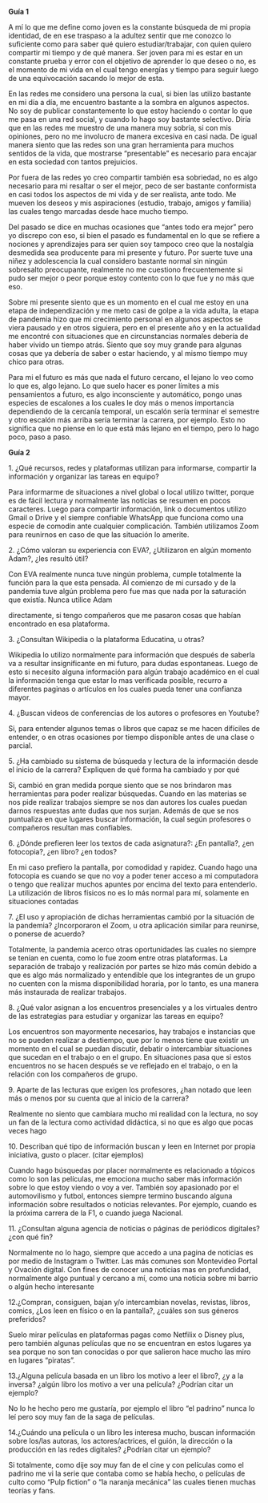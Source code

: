 ﻿**Guía 1**

A mí lo que me define como joven es la constante búsqueda de mi propia identidad, de en ese traspaso a la adultez sentir que me conozco lo suficiente como para saber qué quiero estudiar/trabajar, con quien quiero compartir mi tiempo y de qué manera. Ser joven para mi es estar en un constante prueba y error con el objetivo de aprender lo que deseo o no, es el momento de mi vida en el cual tengo energías y tiempo para seguir luego de una equivocación sacando lo mejor de esta.

En las redes me considero una persona la cual, si bien las utilizo bastante en mi día a día, me encuentro bastante a la sombra en algunos aspectos. No soy de publicar constantemente lo que estoy haciendo o contar lo que me pasa en una red social, y cuando lo hago soy bastante selectivo. Diría que en las redes me muestro de una manera muy sobria, si con mis opiniones, pero no me involucro de manera excesiva en casi nada. De igual manera siento que las redes son una gran herramienta para muchos sentidos de la vida, que mostrarse “presentable” es necesario para encajar en esta sociedad con tantos prejuicios. 

Por fuera de las redes yo creo compartir también esa sobriedad, no es algo necesario para mi resaltar o ser el mejor, peco de ser bastante conformista en casi todos los aspectos de mi vida y de ser realista, ante todo. Me mueven los deseos y mis aspiraciones (estudio, trabajo, amigos y familia) las cuales tengo marcadas desde hace mucho tiempo. 

Del pasado se dice en muchas ocasiones que “antes todo era mejor” pero yo discrepo con eso, si bien el pasado es fundamental en lo que se refiere a nociones y aprendizajes para ser quien soy tampoco creo que la nostalgia desmedida sea producente para mi presente y futuro. Por suerte tuve una niñez y adolescencia la cual considero bastante normal sin ningún sobresalto preocupante, realmente no me cuestiono frecuentemente si pudo ser mejor o peor porque estoy contento con lo que fue y no más que eso. 

Sobre mi presente siento que es un momento en el cual me estoy en una etapa de independización y me meto casi de golpe a la vida adulta, la etapa de pandemia hizo que mi crecimiento personal en algunos aspectos se viera pausado y en otros siguiera, pero en el presente año y en la actualidad me encontré con situaciones que en circunstancias normales debería de haber vivido un tiempo atrás. Siento que soy muy grande para algunas cosas que ya debería de saber o estar haciendo, y al mismo tiempo muy chico para otras. 

Para mi el futuro es más que nada el futuro cercano, el lejano lo veo como lo que es, algo lejano. Lo que suelo hacer es poner límites a mis pensamientos a futuro, es algo inconsciente y automático, pongo unas especies de escalones a los cuales le doy más o menos importancia dependiendo de la cercanía temporal, un escalón sería terminar el semestre y otro escalón más arriba sería terminar la carrera, por ejemplo. Esto no significa que no piense en lo que está más lejano en el tiempo, pero lo hago poco, paso a paso.

**Guía 2**

1\. ¿Qué recursos, redes y plataformas utilizan para informarse, compartir la información y organizar las tareas en equipo? 

Para informarme de situaciones a nivel global o local utilizo twitter, porque es de fácil lectura y normalmente las noticias se resumen en pocos caracteres. Luego para compartir información, link o documentos utilizo Gmail o Drive y el siempre confiable WhatsApp que funciona como una especie de comodín ante cualquier complicación. También utilizamos Zoom para reunirnos en caso de que las situación lo amerite. 

2\. ¿Cómo valoran su experiencia con EVA?, ¿Utilizaron en algún momento Adam?, ¿les resultó útil? 

Con EVA realmente nunca tuve ningún problema, cumple totalmente la función para la que esta pensada. Al comienzo de mi cursado y de la pandemia tuve algún problema pero fue mas que nada por la saturación que existía. Nunca utilice Adam

directamente, si tengo compañeros que me pasaron cosas que habían encontrado en esa plataforma. 

3\. ¿Consultan Wikipedia o la plataforma Educatina, u otras? 

Wikipedia lo utilizo normalmente para información que después de saberla va a resultar insignificante en mi futuro, para dudas espontaneas. Luego de esto si necesito alguna información para algún trabajo académico en el cual la información tenga que estar lo mas verificada posible, recurro a diferentes paginas o artículos en los cuales pueda tener una confianza mayor. 

4\. ¿Buscan videos de conferencias de los autores o profesores en Youtube? 

Si, para entender algunos temas o libros que capaz se me hacen difíciles de entender, o en otras ocasiones por tiempo disponible antes de una clase o parcial. 

5\. ¿Ha cambiado su sistema de búsqueda y lectura de la información desde el inicio de la carrera? Expliquen de qué forma ha cambiado y por qué 

Si, cambió en gran medida porque siento que se nos brindaron mas herramientas para poder realizar búsquedas. Cuando en las materias se nos pide realizar trabajos siempre se nos dan autores los cuales puedan darnos respuestas ante dudas que nos surjan. Además de que se nos puntualiza en que lugares buscar información, la cual según profesores o compañeros resultan mas confiables. 

6\. ¿Dónde prefieren leer los textos de cada asignatura?: ¿En pantalla?, ¿en fotocopia?, ¿en libro? ¿en todos? 

En mi caso prefiero la pantalla, por comodidad y rapidez. Cuando hago una fotocopia es cuando se que no voy a poder tener acceso a mi computadora o tengo que realizar muchos apuntes por encima del texto para entenderlo. La utilización de libros físicos no es lo más normal para mí, solamente en situaciones contadas 

7\. ¿El uso y apropiación de dichas herramientas cambió por la situación de la pandemia? ¿Incorporaron el Zoom, u otra aplicación similar para reunirse, o ponerse de acuerdo? 

Totalmente, la pandemia acerco otras oportunidades las cuales no siempre se tenían en cuenta, como lo fue zoom entre otras plataformas. La separación de trabajo y realización por partes se hizo más común debido a que es algo más normalizado y entendible que los integrantes de un grupo no cuenten con la misma disponibilidad horaria, por lo tanto, es una manera más instaurada de realizar trabajos. 

8\. ¿Qué valor asignan a los encuentros presenciales y a los virtuales dentro de las estrategias para estudiar y organizar las tareas en equipo? 

Los encuentros son mayormente necesarios, hay trabajos e instancias que no se pueden realizar a destiempo, que por lo menos tiene que existir un momento en el cual se puedan discutir, debatir o intercambiar situaciones que sucedan en el trabajo o en el grupo. En situaciones pasa que si estos encuentros no se hacen después se ve reflejado en el trabajo, o en la relación con los compañeros de grupo. 

9\. Aparte de las lecturas que exigen los profesores, ¿han notado que leen más o menos por su cuenta que al inicio de la carrera? 

Realmente no siento que cambiara mucho mi realidad con la lectura, no soy un fan de la lectura como actividad didáctica, si no que es algo que pocas veces hago 

10\. Describan qué tipo de información buscan y leen en Internet por propia iniciativa, gusto o placer. (citar ejemplos) 

Cuando hago búsquedas por placer normalmente es relacionado a tópicos como lo son las películas, me emociona mucho saber más información sobre lo que estoy viendo o voy a ver. También soy apasionado por el automovilismo y futbol, entonces siempre termino buscando alguna información sobre resultados o noticias relevantes. Por ejemplo, cuando es la próxima carrera de la F1, o cuando juega Nacional. 

11\. ¿Consultan alguna agencia de noticias o páginas de periódicos digitales? ¿con qué fin? 

Normalmente no lo hago, siempre que accedo a una pagina de noticias es por medio de Instagram o Twitter. Las más comunes son Montevideo Portal y Ovación digital. Con fines de conocer una noticias mas en profundidad, normalmente algo puntual y cercano a mí, como una noticia sobre mi barrio o algún hecho interesante 

12\.¿Compran, consiguen, bajan y/o intercambian novelas, revistas, libros, comics, ¿Los leen en físico o en la pantalla?, ¿cuáles son sus géneros preferidos?

Suelo mirar películas en plataformas pagas como Netfilix o Disney plus, pero también algunas películas que no se encuentran en estos lugares ya sea porque no son tan conocidas o por que salieron hace mucho las miro en lugares “piratas”. 

13\.¿Alguna película basada en un libro los motivo a leer el libro?, ¿y a la inversa? ¿algún libro los motivo a ver una película? ¿Podrían citar un ejemplo? 

No lo he hecho pero me gustaría, por ejemplo el libro “el padrino” nunca lo leí pero soy muy fan de la saga de películas. 

14\.¿Cuándo una película o un libro les interesa mucho, buscan información sobre los/las autoras, los actores/actrices, el guión, la dirección o la producción en las redes digitales? ¿Podrían citar un ejemplo? 

Si totalmente, como dije soy muy fan de el cine y con películas como el padrino me vi la serie que contaba como se había hecho, o películas de culto como “Pulp fiction” o “la naranja mecánica” las cuales tienen muchas teorías y fans. 



